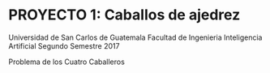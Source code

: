# PROYECTO 1: Caballos de ajedrez
Universidad de San Carlos de Guatemala
Facultad de Ingenieria
Inteligencia Artificial
Segundo Semestre 2017

Problema de los Cuatro Caballeros